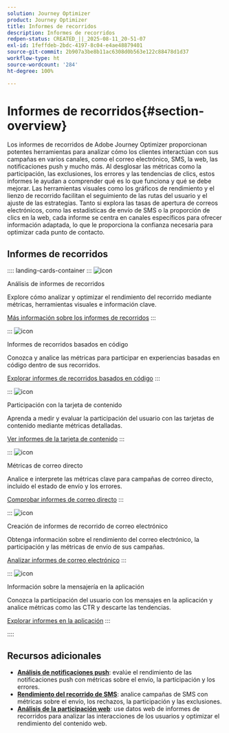 ```yaml
---
solution: Journey Optimizer
product: Journey Optimizer
title: Informes de recorridos
description: Informes de recorridos
redpen-status: CREATED_||_2025-08-11_20-51-07
exl-id: 1feffdeb-2bdc-4197-8c04-e4ae48879401
source-git-commit: 2b907a3be8b11ac6308d0b563e122c88478d1d37
workflow-type: ht
source-wordcount: '284'
ht-degree: 100%

---
```


# Informes de recorridos{#section-overview}

Los informes de recorridos de Adobe Journey Optimizer proporcionan potentes herramientas para analizar cómo los clientes interactúan con sus campañas en varios canales, como el correo electrónico, SMS, la web, las notificaciones push y mucho más. Al desglosar las métricas como la participación, las exclusiones, los errores y las tendencias de clics, estos informes le ayudan a comprender qué es lo que funciona y qué se debe mejorar. Las herramientas visuales como los gráficos de rendimiento y el lienzo de recorrido facilitan el seguimiento de las rutas del usuario y el ajuste de las estrategias. Tanto si explora las tasas de apertura de correos electrónicos, como las estadísticas de envío de SMS o la proporción de clics en la web, cada informe se centra en canales específicos para ofrecer información adaptada, lo que le proporciona la confianza necesaria para optimizar cada punto de contacto.

## Informes de recorridos

:::: landing-cards-container
:::
![icon](https://cdn.experienceleague.adobe.com/icons/chart-line.svg)

Análisis de informes de recorridos

Explore cómo analizar y optimizar el rendimiento del recorrido mediante métricas, herramientas visuales e información clave.

[Más información sobre los informes de recorridos](../using/reports/journey-global-report-cja.md)
:::

:::
![icon](https://cdn.experienceleague.adobe.com/icons/code-branch.svg?lang=es)

Informes de recorridos basados en código

Conozca y analice las métricas para participar en experiencias basadas en código dentro de sus recorridos.

[Explorar informes de recorridos basados en código](../using/reports/journey-global-report-cja-code.md)
:::

:::
![icon](https://cdn.experienceleague.adobe.com/icons/puzzle-piece.svg?lang=es)

Participación con la tarjeta de contenido

Aprenda a medir y evaluar la participación del usuario con las tarjetas de contenido mediante métricas detalladas.

[Ver informes de la tarjeta de contenido](../using/reports/journey-global-report-cja-content.md)
:::

:::
![icon](https://cdn.experienceleague.adobe.com/icons/envelope.svg?lang=es)

Métricas de correo directo

Analice e interprete las métricas clave para campañas de correo directo, incluido el estado de envío y los errores.

[Comprobar informes de correo directo](../using/reports/journey-global-report-cja-direct.md)
:::

:::
![icon](https://cdn.experienceleague.adobe.com/icons/envelope-open.svg?lang=es)

Creación de informes de recorrido de correo electrónico

Obtenga información sobre el rendimiento del correo electrónico, la participación y las métricas de envío de sus campañas.

[Analizar informes de correo electrónico](../using/reports/journey-global-report-cja-email.md)
:::

:::
![icon](https://cdn.experienceleague.adobe.com/icons/mobile.svg?lang=es)

Información sobre la mensajería en la aplicación

Conozca la participación del usuario con los mensajes en la aplicación y analice métricas como las CTR y descarte las tendencias.

[Explorar informes en la aplicación](../using/reports/journey-global-report-cja-inapp.md)
:::

::::


## Recursos adicionales

- **[Análisis de notificaciones push](../using/reports/journey-global-report-cja-push.md)**: evalúe el rendimiento de las notificaciones push con métricas sobre el envío, la participación y los errores.
- **[Rendimiento del recorrido de SMS](../using/reports/journey-global-report-cja-sms.md)**: analice campañas de SMS con métricas sobre el envío, los rechazos, la participación y las exclusiones.
- **[Análisis de la participación web](../using/reports/journey-global-report-cja-web.md)**: use datos web de informes de recorridos para analizar las interacciones de los usuarios y optimizar el rendimiento del contenido web.
